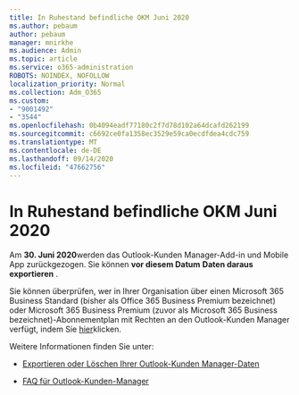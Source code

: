 ```yaml
---
title: In Ruhestand befindliche OKM Juni 2020
ms.author: pebaum
author: pebaum
manager: mnirkhe
ms.audience: Admin
ms.topic: article
ms.service: o365-administration
ROBOTS: NOINDEX, NOFOLLOW
localization_priority: Normal
ms.collection: Adm_O365
ms.custom:
- "9001492"
- "3544"
ms.openlocfilehash: 0b4094eadf77180c2f7d78d102a64dcafd262199
ms.sourcegitcommit: c6692ce0fa1358ec3529e59ca0ecdfdea4cdc759
ms.translationtype: MT
ms.contentlocale: de-DE
ms.lasthandoff: 09/14/2020
ms.locfileid: "47662756"
---
```

# <a name="ocm-to-be-retired-june-2020"></a>In Ruhestand befindliche OKM Juni 2020


Am **30. Juni 2020**werden das Outlook-Kunden Manager-Add-in und Mobile App zurückgezogen. Sie können **vor diesem Datum** **Daten daraus exportieren** .  

Sie können überprüfen, wer in Ihrer Organisation über einen Microsoft 365 Business Standard (bisher als Office 365 Business Premium bezeichnet) oder Microsoft 365 Business Premium (zuvor als Microsoft 365 Business bezeichnet)-Abonnementplan mit Rechten an den Outlook-Kunden Manager verfügt, indem Sie [hier](https://admin.microsoft.com/AdminPortal/Home?ref=/users)klicken.

Weitere Informationen finden Sie unter:

- [Exportieren oder Löschen Ihrer Outlook-Kunden Manager-Daten](https://support.office.com/article/1a421cb4-e8de-4b44-bfb8-710b92820439)

- [FAQ für Outlook-Kunden-Manager](https://support.office.com/article/88e127ca-43a1-4c9d-8d52-6ad3a80f9c32)
